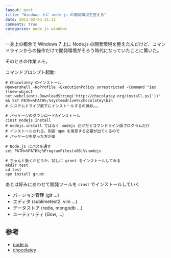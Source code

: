 ```yaml
---
layout: post
title: "Windows 上に node.js の開発環境を整える"
date: 2013-02-03 21:11
comments: true
categories: node.js windows
---
```


一身上の都合で Windows 7 上に Node.js の開発環境を整えたんだけど、コマンドラインからの操作だけで開発環境がそろう時代になっていたことに驚いた。

そのときの作業メモ。

<!-- more -->

コマンドプロンプト起動:

    # Chocolatey のインストール
    @powershell -NoProfile -ExecutionPolicy unrestricted -Command "iex ((new-object net.webclient).DownloadString('http://chocolatey.org/install.ps1'))" && SET PATH=%PATH%;%systemdrive%\chocolatey\bin
    # システムドライブ直下にインストールするの微妙……
   
    # パッケージのダウンロード&インストール
    cinst nodejs.install
    # nodejs.install ではなく nodejs だけだとコマンドライン版プログラムだけ
    # インストールされる。別途 npm を用意する必要が出てくるので
    # パッケージを使った方が楽
   
    # Node.js にパスを通す
    set PATH=%PATH%;%ProgramFiles(x86)%\nodejs

    # ちゃんと動くかどうか、試しに grunt をインストールしてみる
    mkdir test
    cd test
    npm install grunt
   
あとは好みにあわせて開発ツールを `cinst` でインストールしていく

- バージョン管理 (git ...)
- エディタ (sublimetext2, vim ...)
- データストア (redis, mongodb ...)
- ユーティリティ (Gow, ...)

## 参考

- [node.js](http://nodejs.org/)
- [chocolatey](http://chocolatey.org/)
